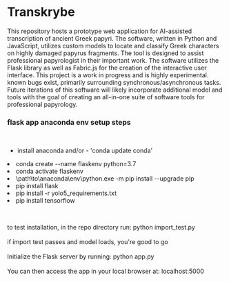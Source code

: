 # Transkrybe

This repository hosts a prototype web application for AI-assisted transcription of ancient Greek papyri. The software, written in Python and JavaScript, utilizes custom models to locate and classify Greek characters on 
highly damaged papyrus fragments. The tool is designed to assist professional papyrologist in their important work. The software utilizes the Flask library as well as Fabric.js for the creation of the interactive 
user interface. This project is a work in progress and is highly experimental. known bugs exist, primarily surrounding synchronous/asynchronous tasks. Future iterations of this software will likely incorporate 
additional model and tools with the goal of creating an all-in-one suite of software tools for professional papyrology.  

<h3>flask app anaconda env setup steps</h3>
<br>
<p>
<ul>
<li>install anaconda and/or - 'conda update conda'</ul>
<li>conda create --name flaskenv python=3.7</ul>
<li>conda activate flaskenv</ul>
<li>\path\to\anaconda\env\python.exe -m pip install --upgrade pip</ul>
<li>pip install flask</ul>
<li>pip install -r yolo5_requirements.txt</ul>
<li>pip install tensorflow</ul>
</ul>
</p>
<br>
<p>
to test installation, in the repo directory run: python import_test.py
<br><br>
if import test passes and model loads, you're good to go
<br><br>
Initialize the Flask server by running: python app.py                  
<br><br>
You can then access the app in your local browser at: localhost:5000
</p>                   
